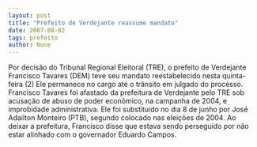 ```yaml
---
layout: post
title: "Prefeito de Verdejante reassume mandato"
date: 2007-08-02
tags: prefeito
author: None
---
```

Por decis&atilde;o do Tribunal Regional Eleitoral (TRE), o prefeito de Verdejante Francisco Tavares (DEM) teve seu mandato reestabelecido nesta quinta-feira (2)
Ele permanece no cargo at&eacute; o tr&acirc;nsito em julgado do processo.
Francisco Tavares foi afastado da prefeitura de Verdejante pelo TRE sob acusa&ccedil;&atilde;o de abuso de poder econ&ocirc;mico, na campanha de 2004, e improbidade administrativa. 
Ele foi substitu&iacute;do no dia 8 de junho por Jos&eacute; Adailton Monteiro (PTB), segundo colocado nas elei&ccedil;&otilde;es de 2004. 
Ao deixar a prefeitura, Francisco disse que estava sendo perseguido por n&atilde;o estar alinhado com o governador Eduardo Campos. 